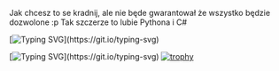 Jak chcesz to se kradnij, ale nie będe gwarantował że wszystko będzie dozwolone :p 
Tak szczerze to lubie Pythona i C#

[![Typing SVG](https://readme-typing-svg.demolab.com/?lines=;Lua...;Nie+nawidze+siebie+za+to...;)](https://git.io/typing-svg)


[![Typing SVG](https://readme-typing-svg.demolab.com/?lines=Touch+some+grass.;You+stupid+monkey.;)](https://git.io/typing-svg)
[![trophy](https://github-profile-trophy.vercel.app/?username=Term0ss&theme=onedark)](https://github.com/ryo-ma/github-profile-trophy)
